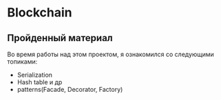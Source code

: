 # Blockchain

## Пройденный материал       
Во время работы над этом проектом, я ознакомился со следующими топиками:

- Serialization
- Hash table и др
- patterns(Facade, Decorator, Factory)

